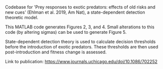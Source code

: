 Codebase for 'Prey responses to exotic predators: effects of old risks and new cues' (Ehlman et al. 2019, Am Nat), a state-dependent detection theoretic model.

This MATLAB code generates Figures 2, 3, and 4. Small alterations to this code (by altering sigmas) can be used to generate Figure 5. 

State-dependent detection theory is used to calculate decision thresholds before the introduction of exotic predators. These thresholds are then used post-introduction and fitness change is assessed.

Link to publication: https://www.journals.uchicago.edu/doi/10.1086/702252
